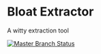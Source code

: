 # Bloat Extractor

A witty extraction tool

[![Master Branch Status](https://github.com/baulk/bloat/workflows/CI/badge.svg)](https://github.com/baulk/bloat/actions)

